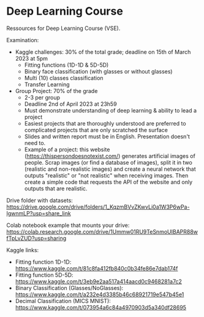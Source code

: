 # Deep Learning Course
Ressources for Deep Learning Course (VSE).

Examination:
- Kaggle challenges: 30% of the total grade; deadline on 15th of March 2023 at 5pm
  * Fitting functions (1D-1D & 5D-5D)
  * Binary face classification (with glasses or without glasses)
  * Multi (10) classes classification
  * Transfer Learning
- Group Project: 70% of the grade
  * 2-3 per group
  * Deadline 2nd of April 2023 at 23h59
  * Must demonstrate understanding of deep learning & ability to lead a project
  * Easiest projects that are thoroughly understood are preferred to complicated projects that are only scratched the surface
  * Slides and written report must be in English. Presentation doesn't need to.
  * Example of a project: this website (https://thispersondoesnotexist.com/) generates artificial images of people. Scrap images (or find a database of images), split it in two (realistic and non-realistic images) and create a neural network that outputs "realistic" or "not realistic" when receiving images. Then create a simple code that requests the API of the website and only outputs that are realistic.

Drive folder with datasets:
https://drive.google.com/drive/folders/1_KqzmBVvZKwvLi0a1W3P6wPa-IgwnmLP?usp=share_link

Colab notebook example that mounts your drive:
https://colab.research.google.com/drive/1Ummw01RU9TeSnmoUIBAPR88wfTpLvZUD?usp=sharing

Kaggle links:
- Fitting function 1D-1D: https://www.kaggle.com/t/81c8fa412fb840c0b34fe86e7dab174f
- Fitting function 5D-5D: https://www.kaggle.com/t/3eb9e2aa517a414aacd0c9468281a7c2
- Binary Classification (Glasses/NoGlasses): https://www.kaggle.com/t/a232e4d3385b46c68921719e547b45e1
- Decimal Classification (MICS MNIST): https://www.kaggle.com/t/073954a6c84a4970903d5a340df28695
